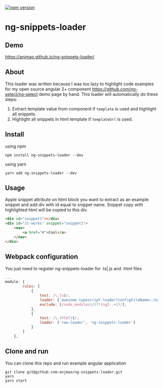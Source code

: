 [![npm version](https://badge.fury.io/js/%40anjmao%2Fng-snippets-loader.svg)](https://badge.fury.io/js/%40anjmao%2Fng-snippets-loader)
# ng-snippets-loader

## Demo

https://anjmao.github.io/ng-snippets-loader/

## About

This loader was written because I was too lazy to highlight code examples for my open source angular 2+ component https://github.com/ng-select/ng-select demo page by hand. This loader will automatically do these steps:

1) Extract template value from component if `template` is used and highlight all snippets.
2) Highlight all snippets in html template if `templateUrl` is used.

## Install

using npm
```
npm install ng-snippets-loader --dev
```

using yarn
```
yarn add ng-snippets-loader --dev
```

## Usage

Apple snippet attribute on html block you want to extract as an example snippet and add div with id equal to snippet name. Snippet copy with highlighted html will be copied to this div.

```html
<div id="snippet1"></div>
<div id="it-works" snippet="snippet1">
    <nav>
        <a href="#">Cool</a>
    </nav>
</div>
```

## Webpack configuration

You just need to register ng-snippets-loader for .ts|.js and .html files

```js
...
module: {
        rules: [
            {
                test: /\.ts$/,
                loader: ['awesome-typescript-loader?configFileName=./example/tsconfig.json', 'angular2-template-loader', 'ng-snippets-loader'],
                exclude: [/node_modules\/(?!(ng2-.+))/],
            },
            {
                test: /\.(html)$/,
                loader: ['raw-loader', 'ng-snippets-loader']
            }
        ]
    },
```

## Clone and run

You can clone this repo and run example angular application

```
git clone git@github.com:anjmao/ng-snippets-loader.git
yarn
yarn start
```


